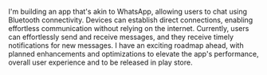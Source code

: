 I'm building an app that's akin to WhatsApp, allowing users to chat using Bluetooth connectivity. Devices can establish direct connections, enabling effortless communication without relying on the internet. Currently, users can effortlessly send and receive messages, and they receive timely notifications for new messages. I have an exciting roadmap ahead, with planned enhancements and optimizations to elevate the app's performance, overall user experience and to be released in play store.
